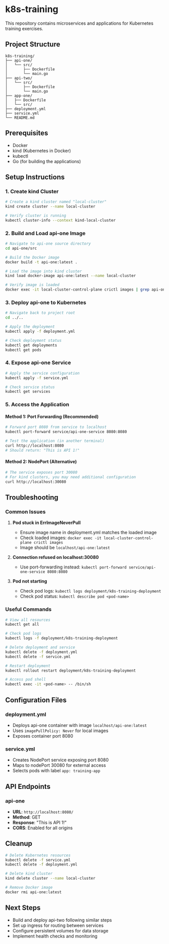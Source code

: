 # k8s-training

This repository contains microservices and applications for Kubernetes training exercises.

## Project Structure

```
k8s-training/
├── api-one/
│   └── src/
│       ├── Dockerfile
│       └── main.go
├── api-two/
│   └── src/
│       ├── Dockerfile
│       └── main.go
├── app-one/
│   ├── Dockerfile
│   └── src/
├── deployment.yml
├── service.yml
└── README.md
```

## Prerequisites

- Docker
- kind (Kubernetes in Docker)
- kubectl
- Go (for building the applications)

## Setup Instructions

### 1. Create kind Cluster

```bash
# Create a kind cluster named "local-cluster"
kind create cluster --name local-cluster

# Verify cluster is running
kubectl cluster-info --context kind-local-cluster
```

### 2. Build and Load api-one Image

```bash
# Navigate to api-one source directory
cd api-one/src

# Build the Docker image
docker build -t api-one:latest .

# Load the image into kind cluster
kind load docker-image api-one:latest --name local-cluster

# Verify image is loaded
docker exec -it local-cluster-control-plane crictl images | grep api-one
```

### 3. Deploy api-one to Kubernetes

```bash
# Navigate back to project root
cd ../..

# Apply the deployment
kubectl apply -f deployment.yml

# Check deployment status
kubectl get deployments
kubectl get pods
```

### 4. Expose api-one Service

```bash
# Apply the service configuration
kubectl apply -f service.yml

# Check service status
kubectl get services
```

### 5. Access the Application

#### Method 1: Port Forwarding (Recommended)
```bash
# Forward port 8080 from service to localhost
kubectl port-forward service/api-one-service 8080:8080

# Test the application (in another terminal)
curl http://localhost:8080
# Should return: "This is API 1!"
```

#### Method 2: NodePort (Alternative)
```bash
# The service exposes port 30080
# For kind clusters, you may need additional configuration
curl http://localhost:30080
```

## Troubleshooting

### Common Issues

1. **Pod stuck in ErrImageNeverPull**
   - Ensure image name in deployment.yml matches the loaded image
   - Check loaded images: `docker exec -it local-cluster-control-plane crictl images`
   - Image should be `localhost/api-one:latest`

2. **Connection refused on localhost:30080**
   - Use port-forwarding instead: `kubectl port-forward service/api-one-service 8080:8080`

3. **Pod not starting**
   - Check pod logs: `kubectl logs deployment/k8s-training-deployment`
   - Check pod status: `kubectl describe pod <pod-name>`

### Useful Commands

```bash
# View all resources
kubectl get all

# Check pod logs
kubectl logs -f deployment/k8s-training-deployment

# Delete deployment and service
kubectl delete -f deployment.yml
kubectl delete -f service.yml

# Restart deployment
kubectl rollout restart deployment/k8s-training-deployment

# Access pod shell
kubectl exec -it <pod-name> -- /bin/sh
```

## Configuration Files

### deployment.yml
- Deploys api-one container with image `localhost/api-one:latest`
- Uses `imagePullPolicy: Never` for local images
- Exposes container port 8080

### service.yml
- Creates NodePort service exposing port 8080
- Maps to nodePort 30080 for external access
- Selects pods with label `app: training-app`

## API Endpoints

### api-one
- **URL**: `http://localhost:8080/`
- **Method**: GET
- **Response**: "This is API 1!"
- **CORS**: Enabled for all origins

## Cleanup

```bash
# Delete Kubernetes resources
kubectl delete -f service.yml
kubectl delete -f deployment.yml

# Delete kind cluster
kind delete cluster --name local-cluster

# Remove Docker image
docker rmi api-one:latest
```

## Next Steps

- Build and deploy api-two following similar steps
- Set up ingress for routing between services
- Configure persistent volumes for data storage
- Implement health checks and monitoring
